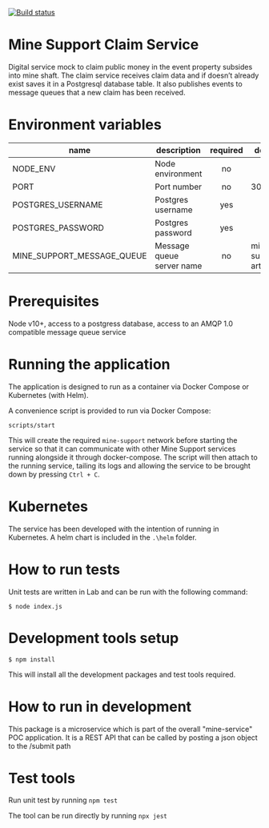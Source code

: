 [![Build status](https://defradev.visualstudio.com/DEFRA_FutureFarming/_apis/build/status/defra-ff-mine-support-claim-service)](https://defradev.visualstudio.com/DEFRA_FutureFarming/_build/latest?definitionId=563)

# Mine Support Claim Service
Digital service mock to claim public money in the event property subsides into mine shaft.  The claim service receives claim data and if doesn’t already exist saves it in a Postgresql database table.  It also publishes events to message queues that a new claim has been received.

# Environment variables

| name              | description       | required | default |            valid            | notes |
|-------------------|-------------------|:--------:|---------|:---------------------------:|-------|
| NODE_ENV          | Node environment  |    no    |         | development,test,production |       |
| PORT              | Port number       |    no    | 3000    |                             |       |
| POSTGRES_USERNAME | Postgres username |   yes    |         |                             |       |
| POSTGRES_PASSWORD | Postgres password |   yes    |         |                             |       |
|MINE_SUPPORT_MESSAGE_QUEUE|Message queue server name|no|mine-support-artemis|||

# Prerequisites

Node v10+, access to a postgress database, access to an AMQP 1.0 compatible message queue service

# Running the application
The application is designed to run as a container via Docker Compose or Kubernetes (with Helm).

A convenience script is provided to run via Docker Compose:

`scripts/start`

This will create the required `mine-support` network before starting the service so that it can communicate with other Mine Support services running alongside it through docker-compose. The script will then attach to the running service, tailing its logs and allowing the service to be brought down by pressing `Ctrl + C`.

# Kubernetes
The service has been developed with the intention of running in Kubernetes.  A helm chart is included in the `.\helm` folder.

# How to run tests
Unit tests are written in Lab and can be run with the following command:

`$ node index.js`

# Development tools setup

`$ npm install`

This will install all the development packages and test tools required.

# How to run in development

This package is a microservice which is part of the overall "mine-service" POC application. It is a REST API that can be called by posting a json object to the /submit path

# Test tools

Run unit test by running `npm test`

The tool can be run directly by running `npx jest`

